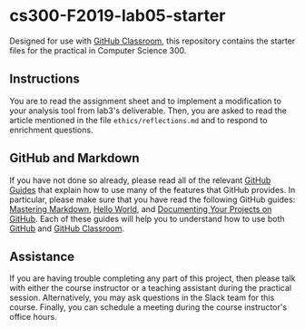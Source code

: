 
# cs300-F2019-lab05-starter

Designed for use with [GitHub Classroom](https://classroom.github.com/), this repository contains the starter files for the practical in Computer Science 300.


## Instructions
You are to read the assignment sheet and to implement a modification to your analysis tool from lab3's deliverable. Then, you are asked to read the article mentioned in the file  ```ethics/reflections.md``` and to respond to enrichment questions.


## GitHub and Markdown

If you have not done so already, please read all of the relevant [GitHub Guides](https://guides.github.com/) that explain how to use many of the features that GitHub provides. In particular, please make sure that you have read the following GitHub guides: [Mastering Markdown](https://guides.github.com/features/mastering-markdown/), [Hello World](https://guides.github.com/activities/hello-world/), and [Documenting Your Projects on GitHub](https://guides.github.com/features/wikis/). Each of these guides will help you to understand how to use both [GitHub](http://github.com) and [GitHub Classroom](https://classroom.github.com/).


## Assistance

If you are having trouble completing any part of this project, then please talk with either the course instructor or a teaching assistant during the practical session. Alternatively, you may ask questions in the Slack team for this course. Finally, you can schedule a meeting during the course instructor's office hours.
